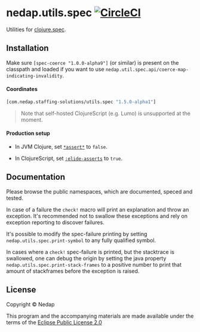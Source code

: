 # nedap.utils.spec [![CircleCI](https://circleci.com/gh/nedap/utils.spec.svg?style=svg&circle-token=650c50f0b2b888dd6c44d3c7b0ea7bcdf80aee14)](https://circleci.com/gh/nedap/utils.spec)

Utilities for [clojure.spec](https://github.com/clojure/spec.alpha).

## Installation

Make sure `[spec-coerce "1.0.0-alpha9"]` (or similar) is present on the classpath and loaded if you want to use `nedap.util.spec.api/coerce-map-indicating-invalidity`. 

#### Coordinates

```clojure
[com.nedap.staffing-solutions/utils.spec "1.5.0-alpha1"]
```

> Note that self-hosted ClojureScript (e.g. Lumo) is unsupported at the moment.

#### Production setup

* In JVM Clojure, set [`*assert*`](https://github.com/technomancy/leiningen/blob/9981ae9086a352caf13a42bff4a7e43faa850452/sample.project.clj#L286) to `false`.

* In ClojureScript, set [`:elide-asserts`](https://clojurescript.org/reference/compiler-options#elide-asserts) to `true`.

## Documentation

Please browse the public namespaces, which are documented, speced and tested.

In case of a failure the `check!` macro will print an explanation and throw an exception. It's recommended not to swallow 
these exceptions and rely on exception reporting to discover failures.

It's possible to modify the spec-failure printing by setting `nedap.utils.spec.print-symbol` to any fully qualified symbol.

In cases where a `check!` spec-failure is printed, but the stacktrace is swallowed, one can debug the origin by setting 
the java property `nedap.utils.spec.print-stack-frames` to a positive number to print that amount of stackframes before 
the exception is raised.

## License

Copyright © Nedap

This program and the accompanying materials are made available under the terms of the [Eclipse Public License 2.0](https://www.eclipse.org/legal/epl-2.0)

